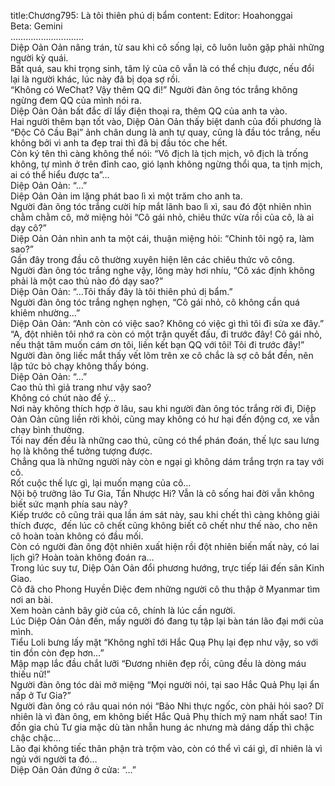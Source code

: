 title:Chương795: Là tôi thiên phú dị bẩm
content:
Editor: Hoahonggai<br>Beta: Gemini<br>………………………..<br>Diệp Oản Oản nâng trán, từ sau khi cô sống lại, cô luôn luôn gặp phải những người kỳ quái.<br>Bất quá, sau khi trọng sinh, tâm lý của cô vẫn là có thể chịu được, nếu đổi lại là người khác, lúc này đã bị dọa sợ rồi.<br>“Không có WeChat? Vậy thêm QQ đi!” Người đàn ông tóc trắng không ngừng đem QQ của mình nói ra.<br>Diệp Oản Oản bất đắc dĩ lấy điện thoại ra, thêm QQ của anh ta vào.<br>Hai người thêm bạn tốt vào, Diệp Oản Oản thấy biệt danh của đối phương là “Độc Cô Cầu Bại” ảnh chân dung là anh tự quay, cũng là đầu tóc trắng, nếu không bởi vì anh ta đẹp trai thì đã bị đầu tóc che hết.<br>Còn ký tên thì càng không thể nói: “Vô địch là tịch mịch, vô địch là trống không, tự mình ở trên đỉnh cao, gió lạnh không ngừng thổi qua, ta tịnh mịch, ai có thể hiểu được ta”…<br>Diệp Oản Oản: “…”<br>Diệp Oản Oản im lặng phát bao lì xì một trăm cho anh ta.<br>Người đàn ông tóc trắng cười híp mắt lãnh bao lì xì, sau đó đột nhiên nhìn chằm chằm cô, mở miệng hỏi “Cô gái nhỏ, chiêu thức vừa rồi của cô, là ai dạy cô?”<br>Diệp Oản Oản nhìn anh ta một cái, thuận miệng hỏi: “Chinh tôi ngộ ra, làm sao?”<br>Gần đây trong đầu cô thường xuyên hiện lên các chiêu thức võ công.<br>Người đàn ông tóc trắng nghe vậy, lông mày hơi nhíu, “Cô xác định không phải là một cao thủ nào đó dạy sao?”<br>Diệp Oản Oản: “…Tôi thấy đây là tôi thiên phú dị bẩm.”<br>Người đàn ông tóc trắng nghẹn nghẹn, “Cô gái nhỏ, cô không cần quá khiêm nhường…”<br>Diệp Oản Oản: “Anh còn có việc sao? Không có việc gì thì tôi đi sửa xe đây.”<br>“A, đột nhiên tôi nhớ ra còn có một trận quyết đấu, đi trước đây! Cô gái nhỏ, nếu thật tâm muốn cám ơn tôi, liền kết bạn QQ với tôi! Tôi đi trước đây!” Người đàn ông liếc mắt thấy vết lõm trên xe cô chắc là sợ cô bắt đền, nên lập tức bỏ chạy không thấy bóng.<br>Diệp Oản Oản: “…”<br>Cao thủ thì giả trang như vậy sao?<br>Không có chút nào để ý…<br>Nơi này không thích hợp ở lâu, sau khi người đàn ông tóc trắng rời đi, Diệp Oản Oản cũng liền rời khỏi, cũng may không có hư hại đến động cơ, xe vẫn chạy bình thường.<br>Tối nay đến đều là những cao thủ, cũng có thể phán đoán, thế lực sau lưng họ là không thể tưởng tượng được.<br>Chẳng qua là những người này còn e ngại gì không dám trắng trợn ra tay với cô.<br>Rốt cuộc thế lực gì, lại muốn mạng của cô…<br>Nội bộ trưởng lão Tư Gia, Tần Nhược Hi? Vẫn là cô sống hai đời vẫn không biết sức mạnh phía sau này?<br>Kiếp trước cô cũng trải qua lần ám sát này, sau khi chết thì càng không giải thích được,  đến lúc cô chết cũng không biết cô chết như thế nào, cho nên cô hoàn toàn không có đầu mối.<br>Còn có người đàn ông đột nhiên xuất hiện rồi đột nhiên biến mất này, có lai lịch gì? Hoàn toàn không đoán ra…<br>Trong lúc suy tư, Diệp Oản Oản đổi phương hướng, trực tiếp lái đến sân Kinh Giao.<br>Cô đã cho Phong Huyền Diệc đem những người cô thu thập ở Myanmar tìm nơi an bài.<br>Xem hoàn cảnh bây giờ của cô, chính là lúc cần người.<br>Lúc Diệp Oản Oản đến, mấy người đó đang tụ tập lại bàn tán lão đại mới của mình.<br>Tiểu Loli bưng lấy mặt “Không nghĩ tới Hắc Quạ Phụ lại đẹp như vậy, so với tin đồn còn đẹp hơn…”<br>Mập mạp lắc đầu chắt lưỡi “Đương nhiên đẹp rồi, cũng đều là dòng máu thiếu nữ!”<br>Người đàn ông tóc dài mở miệng “Mọi người nói, tại sao Hắc Quả Phụ lại ẩn nấp ở Tư Gia?”<br>Người đàn ông có râu quai nón nói “Bảo Nhi thực ngốc, còn phải hỏi sao? Dĩ nhiên là vì đàn ông, em không biết Hắc Quả Phụ thích mỹ nam nhất sao! Tin đồn gia chủ Tư gia mặc dù tàn nhẫn hung ác nhưng mà dáng dấp thì chậc chậc chậc…<br>Lão đại không tiếc thân phận trà trộm vào, còn có thể vì cái gì, dĩ nhiên là vì ngủ với người ta đó…<br>Diệp Oản Oản đứng ở cửa: “…”